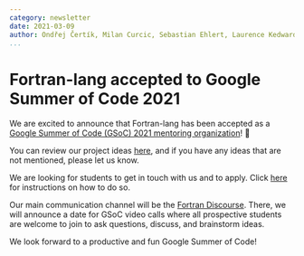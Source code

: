 ```yaml
---
category: newsletter
date: 2021-03-09
author: Ondřej Čertík, Milan Curcic, Sebastian Ehlert, Laurence Kedward, Arjen Markus, Brad Richardson, Damian Rouson, Marshall Ward
...
```


# Fortran-lang accepted to Google Summer of Code 2021

We are excited to announce that Fortran-lang has been accepted as a [Google Summer of Code (GSoC) 2021 mentoring organization](https://summerofcode.withgoogle.com/organizations/6633903353233408)! 🎉

You can review our project ideas
[here](https://github.com/fortran-lang/fortran-lang.org/wiki/GSoC-2021-Project-ideas),
and if you have any ideas that are not mentioned, please let us know.

We are looking for students to get in touch with us and to apply.
Click [here](https://github.com/fortran-lang/fortran-lang.org/wiki/GSoC-2021-Student-instructions)
for instructions on how to do so.

Our main communication channel will be the [Fortran Discourse](https://fortran-lang.discourse.group/).
There, we will announce a date for GSoC video calls where all prospective
students are welcome to join to ask questions, discuss, and brainstorm ideas.

We look forward to a productive and fun Google Summer of Code!
